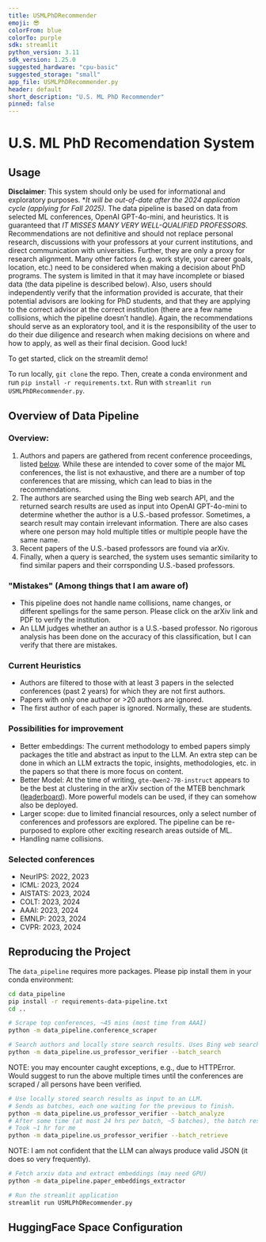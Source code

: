 ```yaml
---
title: USMLPhDRecommender
emoji: 😎
colorFrom: blue
colorTo: purple
sdk: streamlit
python_version: 3.11
sdk_version: 1.25.0
suggested_hardware: "cpu-basic"
suggested_storage: "small"
app_file: USMLPhDRecommender.py
header: default
short_description: "U.S. ML PhD Recommender"
pinned: false
---
```



# U.S. ML PhD Recomendation System

## Usage

**Disclaimer**: This system should only be used for informational and exploratory purposes. **It will be out-of-date after the 2024 application cycle (applying for Fall 2025).* The data pipeline is based on data from selected ML conferences, OpenAI GPT-4o-mini, and heuristics. It is guaranteed that *IT MISSES MANY VERY WELL-QUALIFIED PROFESSORS*. Recommendations are not definitive and should not replace personal research, discussions with your professors at your current institutions, and direct communication with universities. Further, they are only a proxy for research alignment. Many other factors (e.g. work style, your career goals, location, etc.) need to be considered when making a decision about PhD programs. The system is limited in that it may have incomplete or biased data (the data pipeline is described below). Also, users should independently verify that the information provided is accurate, that their potential advisors are looking for PhD students, and that they are applying to the correct advisor at the correct institution (there are a few name collisions, which the pipeline doesn’t handle). Again, the recommendations should serve as an exploratory tool, and it is the responsibility of the user to do their due diligence and research when making decisions on where and how to apply, as well as their final decision. Good luck!

To get started, click on the streamlit demo!

To run locally, `git clone` the repo. Then, create a conda environment and run `pip install -r requirements.txt`. Run with `streamlit run USMLPhDRecommender.py`.

## Overview of Data Pipeline

### Overview:
1) Authors and papers are gathered from recent conference proceedings, listed [below](#selected-conferences). While these are intended to cover some of the major ML conferences, the list is not exhaustive, and there are a number of top conferences that are missing, which can lead to bias in the recommendations.
2) The authors are searched using the Bing web search API, and the returned search results are used as input into OpenAI GPT-4o-mini to determine whether the author is a U.S.-based professor. Sometimes, a search result may contain irrelevant information. There are also cases where one person may hold multiple titles or multiple people have the same name.
3) Recent papers of the U.S.-based professors are found via arXiv.
4) Finally, when a query is searched, the system uses semantic similarity to find similar papers and their corrsponding U.S.-based professors.

### "Mistakes" (Among things that I am aware of)
- This pipeline does not handle name collisions, name changes, or different spellings for the same person. Please click on the arXiv link and PDF to verify the institution.
- An LLM judges whether an author is a U.S.-based professor. No rigorous analysis has been done on the accuracy of this classification, but I can verify that there are mistakes.

### Current Heuristics
- Authors are filtered to those with at least 3 papers in the selected conferences (past 2 years) for which they are not first authors.
- Papers with only one author or >20 authors are ignored.
- The first author of each paper is ignored. Normally, these are students.

### Possibilities for improvement
- Better embeddings: The current methodology to embed papers simply packages the title and abstract as input to the LLM. An extra step can be done in which an LLM extracts the topic, insights, methodologies, etc. in the papers so that there is more focus on content.
- Better Model: At the time of writing, `gte-Qwen2-7B-instruct` appears to be the best at clustering in the arXiv section of the MTEB benchmark ([leaderboard](https://huggingface.co/spaces/mteb/leaderboard)). More powerful models can be used, if they can somehow also be deployed.
- Larger scope: due to limited financial resources, only a select number of conferences and professors are explored. The pipeline can be re-purposed to explore other exciting research areas outside of ML.
- Handling name collisions.

### Selected conferences
- NeurIPS: 2022, 2023 
- ICML: 2023, 2024
- AISTATS: 2023, 2024
- COLT: 2023, 2024
- AAAI: 2023, 2024
- EMNLP: 2023, 2024
- CVPR: 2023, 2024


## Reproducing the Project

The `data_pipeline` requires more packages. Please pip install them in your conda environment:

```bash
cd data_pipeline
pip install -r requirements-data-pipeline.txt
cd ..
```

```bash
# Scrape top conferences, ~45 mins (most time from AAAI)
python -m data_pipeline.conference_scraper
```

```bash
# Search authors and locally store search results. Uses Bing web search API.
python -m data_pipeline.us_professor_verifier --batch_search
```

NOTE: you may encounter caught exceptions, e.g., due to HTTPError. Would suggest to run the above multiple times until the conferences are scraped / all persons have been verified.

```bash
# Use locally stored search results as input to an LLM.
# Sends as batches, each one waiting for the previous to finish.
python -m data_pipeline.us_professor_verifier --batch_analyze
# After some time (at most 24 hrs per batch, ~5 batches), the batch results become available for retrieval.
# Took ~1 hr for me
python -m data_pipeline.us_professor_verifier --batch_retrieve
```

NOTE: I am not confident that the LLM can always produce valid JSON (it does so very frequently).

```bash
# Fetch arxiv data and extract embeddings (may need GPU)
python -m data_pipeline.paper_embeddings_extractor
```

```bash
# Run the streamlit application
streamlit run USMLPhDRecommender.py
```

## HuggingFace Space Configuration
